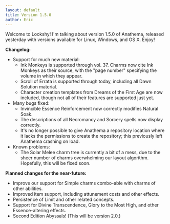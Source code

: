 ```yaml
---
layout: default
title: Version 1.5.0
author: Eric
---
```


<p>Welcome to Lookshy! I'm talking about version 1.5.0 of Anathema, released yesterday with versions available for Linux, Windows, and OS X. Enjoy!</p>
<b>Changelog:</b>
<ul>
  <li>
    Support for much new material:
    <ul>
      <li>Ink Monkeys is supported through vol. 37. Charms now cite Ink Monkeys as their source, with the "page number" specifying the volume in which they appear.</li>
      <li>Scroll of Errata is supported through today, including all Dawn Solution material.</li>
      <li>Character creation templates from Dreams of the First Age are now included, though not all of their features are supported just yet.</li>
    </ul>
  </li>
  <li>
    Many bugs fixed:
    <ul>
      <li>Invincible Essence Reinforcement now correctly modifies Natural Soak.</li>
      <li>The descriptions of all Necromancy and Sorcery spells now display correctly.</li>
      <li>It's no longer possible to give Anathema a repository location where it lacks the permissions to create the repository; this previously left Anathema crashing on load.</li>
    </ul>
  </li>
  <li>
    Known problems:
    <ul>
      <li>The Solar Melee charm tree is currently a bit of a mess, due to the sheer number of charms overwhelming our layout algorithm. Hopefully, this will be fixed soon.</li>
    </ul>
  </li>
</ul>
<b>Planned changes for the near-future:</b>
<ul>
  <li>Improve our support for Simple charms combo-able with charms of other abilities.</li>
  <li>Improved item support, including attunement costs and other effects.</li>
  <li>Persistence of Limit and other related concepts.</li>
  <li>Support for Divine Transcendence, Glory to the Most High, and other Essence-altering effects.</li>
  <li>Second Edition Abyssals! (This will be version 2.0.)</li>
</ul>